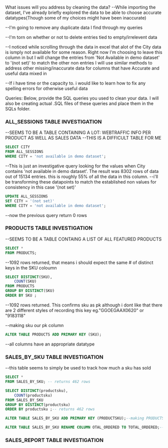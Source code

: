 What issues will you address by cleaning the data?
--While importing the dataset, I've already briefly explored the data to be able to choose accurate datatypes(Though some of my choices might have been inaccurate)

--I'm going to remove any duplicate data I find through my queries

--I'm torn on whether or not to delete entries tied to empty/irrelevent data
    
--I noticed while scrolling through the data in excel that alot of the City data is ismply not available for some reason.
Right now I'm choosing to leave this column in but I will change the entries from 'Not Available in demo dataset' to '(not set)' to match the other non entries
I will use similar methods to address other missing/inaccurate data for columns that have Accurate and useful data mixed in

--If i have time or the capacity to. i would like to learn how to fix any spelling errors for otherwise useful data




Queries:
Below, provide the SQL queries you used to clean your data.
I will also be creating actual .SQL files of these queries and place them in the SQLs folder.

### **ALL_SESSIONS TABLE INVESTIGATION**
--SEEMS TO BE A TABLE CONTAINING A LOT: WEBTRAFFIC INFO PER PRODUCT AS WELL AS SALES DATA
--THIS IS A DIFFICULT TABLE FOR ME 
```SQL
SELECT CITY
FROM ALL_SESSIONS
WHERE CITY = 'not available in demo dataset';
```
--This is just an investigative query looking for the values when City contains 'not available in demo dataset'. The result was 8302 rows of data out of 15134 entries. this is roughly 55% of all the data in this column.
--i'll be transforming these datapoints to match the established non values for consistency in this case '(not set)'

```SQL
UPDATE ALL_SESSIONS
SET CITY = '(not set)'
WHERE CITY = 'not available in demo dataset';
```
--now the previous query return 0 rows



### **PRODUCTS TABLE INVESTIGATION**
--SEEMS TO BE A TABLE CONTAING A LIST OF ALL FEATURED PRODUCTS
```SQL
SELECT *
FROM PRODUCTS;
```
--1092 rows returned, that means i should expect the same # of distinct keys in the SKU coloumn

```SQL
SELECT DISTINCT(SKU),
	COUNT(SKU)
FROM PRODUCTS
GROUP BY DISTINCT(SKU)
ORDER BY SKU ;
```
--1092 rows returned. This confirms sku as pk although i dont like that there are 2 different styles of recording this key eg."GGOEGAAX0620" or "9183118"

--making sku our pk column
```SQL
ALTER TABLE PRODUCTS ADD PRIMARY KEY (SKU);
```

--all columns have an appropriate datatype


### **SALES_BY_SKU TABLE INVESTIGATION**

--this table seems to simply be used to track how much a sku has sold

```SQL
SELECT *
FROM SALES_BY_SKU; -- returns 462 rows

SELECT DISTINCT(productsku),
	COUNT(productsku)
FROM SALES_BY_SKU
GROUP BY DISTINCT(productsku)
ORDER BY productsku ;-- returns 462 rows

ALTER TABLE SALES_BY_SKU ADD PRIMARY KEY (PRODUCTSKU);--making PRODUCTSKU pk

ALTER TABLE SALES_BY_SKU RENAME COLUMN OTAL_ORDERED TO TOTAL_ORDERED;--fixing a typo
```


### **SALES_REPORT TABLE INVESTIGATION**
